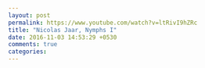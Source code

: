 ```yaml
---
layout: post
permalink: https://www.youtube.com/watch?v=ltRivI9hZRc
title: "Nicolas Jaar, Nymphs I"
date: 2016-11-03 14:53:29 +0530
comments: true
categories: 
---
```

